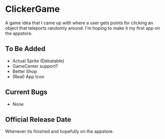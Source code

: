 # ClickerGame
A game idea that I came up with where a user gets points for clicking an object that teleports randomly around. I'm hoping to make it my first app on the appstore.
## To Be Added
- Actual Sprite (Debatable)
- GameCenter support?
- Better Shop
- (Real) App Icon
## Current Bugs
- None
## Official Release Date
Whenever its finished and hopefully on the appstore.
